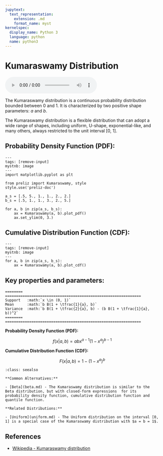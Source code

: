 ```yaml
---
jupytext:
  text_representation:
    extension: .md
    format_name: myst
kernelspec:
  display_name: Python 3
  language: python
  name: python3
---
```

# Kumaraswamy Distribution

<audio controls> <source src="../../_static/kumaraswamy.mp3" type="audio/mpeg"> This browser cannot play the pronunciation audio file for this distribution. </audio>

The Kumaraswamy distribution is a continuous probability distribution bounded between 0 and 1. It is characterized by two positive shape parameters: $a$ and $b$. 

The Kumaraswamy distribution is a flexible distribution that can adopt a wide range of shapes, including uniform, U-shape, exponential-like, and many others, always restricted to the unit interval [0, 1].

## Probability Density Function (PDF):

```{code-cell}
---
tags: [remove-input]
mystnb: image
---
import matplotlib.pyplot as plt

from preliz import Kumaraswamy, style
style.use('preliz-doc')

a_s = [.5, 5., 1., 1., 2., 2.]
b_s = [.5, 1., 1., 3., 2., 5.]

for a, b in zip(a_s, b_s):
    ax = Kumaraswamy(a, b).plot_pdf()
    ax.set_ylim(0, 3.)
```

## Cumulative Distribution Function (CDF):

```{code-cell}
---
tags: [remove-input]
mystnb: image
---
for a, b in zip(a_s, b_s):
    ax = Kumaraswamy(a, b).plot_cdf()
```

## Key properties and parameters:

```{eval-rst}
========  ==============================================================
Support   :math:`x \in (0, 1)`
Mean      :math:`b B(1 + \tfrac{1}{a}, b)`
Variance  :math:`b B(1 + \tfrac{2}{a}, b) - (b B(1 + \tfrac{1}{a}, b))^2`
========  ==============================================================
```

**Probability Density Function (PDF):**

$$
f(x|a, b) = a b x^{a-1} (1 - x^{a})^{b-1}
$$


**Cumulative Distribution Function (CDF):**

$$
F(x|a, b) = 1 - (1 - x^{a})^{b}
$$


```{seealso}
:class: seealso

**Common Alternatives:**

- [Beta](beta.md) - The Kumaraswamy distribution is similar to the Beta distribution, but with closed-form expressions  for its probability density function, cumulative distribution function and quantile function.

**Related Distributions:**

- [Uniform](uniform.md) - The Uniform distribution on the interval [0, 1] is a special case of the Kumaraswamy distribution with $a = b = 1$.
```

## References

- [Wikipedia - Kumaraswamy distribution](https://en.wikipedia.org/wiki/Kumaraswamy_distribution)



